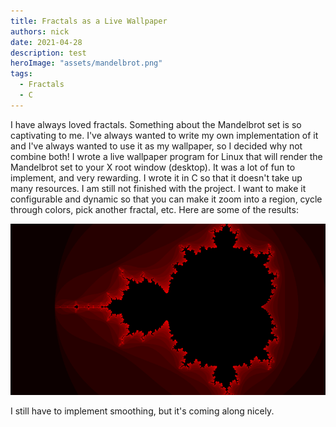 ```yaml
---
title: Fractals as a Live Wallpaper
authors: nick
date: 2021-04-28
description: test
heroImage: "assets/mandelbrot.png"
tags:
  - Fractals
  - C
---
```


I have always loved fractals. Something about the Mandelbrot set is so captivating to me. I've always wanted to write my own implementation of it and I've always wanted to use it as my wallpaper, so I decided why not combine both! I wrote a live wallpaper program for Linux that will render the Mandelbrot set to your X root window (desktop). It was a lot of fun to implement, and very rewarding. I wrote it in C so that it doesn't take up many resources. I am still not finished with the project. I want to make it configurable and dynamic so that you can make it zoom into a region, cycle through colors, pick another fractal, etc. Here are some of the results:

![mandelbrot](./assets/mandelbrot.png) 

I still have to implement smoothing, but it's coming along nicely. 

